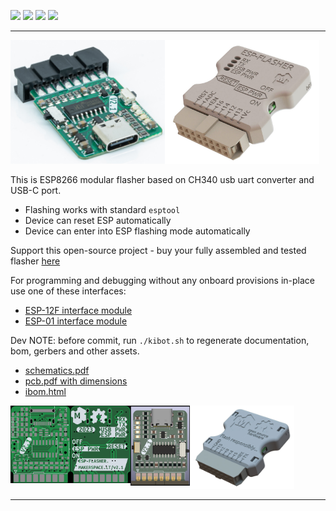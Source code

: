 <a href="LICENSE"><img src="https://badgen.net/badge/Open Source/Hardware" /></a>
<a href="https://certification.oshwa.org/lt000003.html"><img src="https://badgen.net/badge/OSHWA/Certified" /></a>
<a href="https://www.kicad.org/"><img src="https://badgen.net/badge/Made with/KiCAD" /></a>
<a href="https://esp-flasher.makerspace.lt/shop"><img src="https://badgen.net/badge/We sell on/tindie/green" /></a>

---
<img src="media/main.jpg" width=49%/ align="left">
<img src="media/case-front.jpg" width=49%/>


This is ESP8266 modular flasher based on CH340 usb uart converter and USB-C port.

* Flashing works with standard `esptool`
* Device can reset ESP automatically
* Device can enter into ESP flashing mode automatically


Support this open-source project - buy your fully assembled and tested flasher [here](http://esp-flasher.makerspace.lt/shop)


For programming and debugging without any onboard provisions in-place use one of these interfaces:

* [ESP-12F interface module](http://esp-12f.makerspace.lt/repo)
* [ESP-01 interface module](http://esp-01.makerspace.lt/repo)



Dev NOTE: before commit, run `./kibot.sh` to regenerate documentation, bom, gerbers and other assets.

* [schematics.pdf](gen/schematics.pdf)
* [pcb.pdf with dimensions](gen/pcb.pdf)
* [ibom.html](gen/single/ibom.html)


<img src="gen/img_pcb_2d_front_bare.jpg" width="19%" align="left"/>
<img src="gen/img_pcb_2d_back_bare.jpg" width="19%" align="left"/>
<img src="gen/img_pcb_3d_front.png" width="19%" align="left"/>
<img src="media/case-back.jpg" width="33%"/>


---




